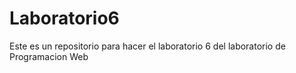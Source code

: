 # Laboratorio6
Este es un repositorio para hacer el laboratorio 6 del laboratorio de Programacion Web
